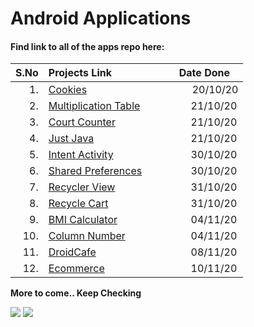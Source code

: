 # Android Applications

#### Find link to all of the apps repo here:
|S.No| Projects Link       | Date Done 
| ------------------------------------------------:|:------------------------------------------------- |:----------------------------------------------------------------------:
| 1.|[Cookies](https://github.com/Iltwats/Cookies)&nbsp; &nbsp;    &nbsp; &nbsp;    | &nbsp; &nbsp;    &nbsp; &nbsp; 20/10/20
| 2.|[Multiplication Table](https://github.com/Iltwats/MultiplicationTable)&nbsp; &nbsp;    &nbsp; &nbsp; |&nbsp; &nbsp;    &nbsp; &nbsp;21/10/20
| 3.|[Court Counter](https://github.com/Iltwats/Court-Counter)&nbsp; &nbsp;    &nbsp; &nbsp;  |&nbsp; &nbsp;    &nbsp; &nbsp;21/10/20
| 4.|[Just Java](https://github.com/Iltwats/JustJava)          &nbsp; &nbsp;    &nbsp; &nbsp; |&nbsp; &nbsp;    &nbsp; &nbsp;21/10/20
| 5.|[Intent Activity](https://github.com/Iltwats/IntentActivity) &nbsp; &nbsp;    &nbsp; &nbsp;|&nbsp; &nbsp;    &nbsp; &nbsp;30/10/20
| 6.|[Shared Preferences](https://github.com/Iltwats/SharedPref)&nbsp; &nbsp;    &nbsp; &nbsp;  |&nbsp; &nbsp;    &nbsp; &nbsp;30/10/20
| 7.|[Recycler View](https://github.com/Iltwats/RecyclerView) &nbsp; &nbsp;    &nbsp; &nbsp; |&nbsp; &nbsp;    &nbsp; &nbsp;31/10/20
| 8.|[Recycle Cart](https://github.com/Iltwats/RecycleCart)&nbsp; &nbsp;    &nbsp; &nbsp; |&nbsp; &nbsp;    &nbsp; &nbsp;31/10/20
| 9.|[BMI Calculator](https://github.com/Iltwats/BMI-Calculator)&nbsp; &nbsp;    &nbsp; &nbsp; |&nbsp; &nbsp;    &nbsp; &nbsp;04/11/20
| 10.|[Column Number](https://github.com/Iltwats/Column-Numbers)&nbsp; &nbsp;    &nbsp; &nbsp; |&nbsp; &nbsp;    &nbsp; &nbsp;04/11/20
| 11.|[DroidCafe](https://github.com/Iltwats/DroidCafe)&nbsp; &nbsp;    &nbsp; &nbsp; |&nbsp; &nbsp;    &nbsp; &nbsp;08/11/20
| 12.|[Ecommerce](https://github.com/Iltwats/ECommerce)&nbsp; &nbsp;    &nbsp; &nbsp; |&nbsp; &nbsp;    &nbsp; &nbsp;10/11/20





**More to come.. Keep Checking**<br>

![](https://media.giphy.com/media/MGdfeiKtEiEPS/giphy.gif)
![](https://media.giphy.com/media/DuWNPF952JNyE/giphy.gif)

